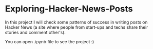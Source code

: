 # Exploring-Hacker-News-Posts
In this project I will check some patterns of success in writing posts on Hacker News (a site where people from start-ups and techs share their stories and comment other's).

You can open .ipynb file to see the project :)
